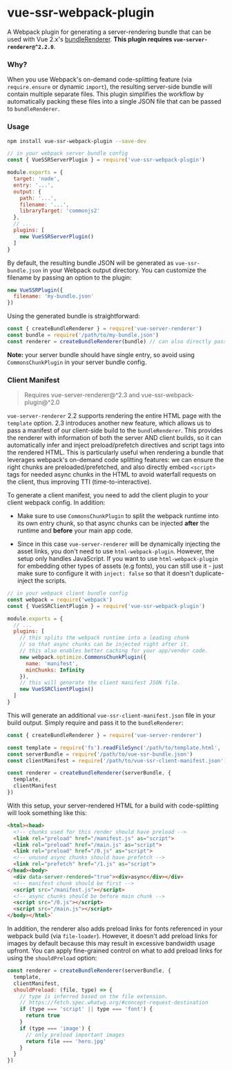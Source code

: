 # vue-ssr-webpack-plugin

A Webpack plugin for generating a server-rendering bundle that can be used with Vue 2.x's [bundleRenderer](https://github.com/vuejs/vue/tree/dev/packages/vue-server-renderer#why-use-bundlerenderer). **This plugin requires `vue-server-renderer@^2.2.0`**.

### Why?

When you use Webpack's on-demand code-splitting feature (via `require.ensure` or dynamic `import`), the resulting server-side bundle will contain multiple separate files. This plugin simplifies the workflow by automatically packing these files into a single JSON file that can be passed to `bundleRenderer`.

### Usage

``` bash
npm install vue-ssr-webpack-plugin --save-dev
```

``` js
// in your webpack server bundle config
const { VueSSRServerPlugin } = require('vue-ssr-webpack-plugin')

module.exports = {
  target: 'node',
  entry: '...',
  output: {
    path: '...',
    filename: '...',
    libraryTarget: 'commonjs2'
  },
  // ...
  plugins: [
    new VueSSRServerPlugin()
  ]
}
```

By default, the resulting bundle JSON will be generated as `vue-ssr-bundle.json` in your Webpack output directory. You can customize the filename by passing an option to the plugin:

``` js
new VueSSRPlugin({
  filename: 'my-bundle.json'
})
```

Using the generated bundle is straightforward:

``` js
const { createBundleRenderer } = require('vue-server-renderer')
const bundle = require('/path/to/my-bundle.json')
const renderer = createBundleRenderer(bundle) // can also directly pass the absolute path string.
```

**Note:** your server bundle should have single entry, so avoid using `CommonsChunkPlugin` in your server bundle config.

### Client Manifest

> Requires vue-server-renderer@^2.3 and vue-ssr-webpack-plugin@^2.0

`vue-server-renderer` 2.2 supports rendering the entire HTML page with the `template` option. 2.3 introduces another new feature, which allows us to pass a manifest of our client-side build to the `bundleRenderer`. This provides the renderer with information of both the server AND client builds, so it can automatically infer and inject preload/prefetch directives and script tags into the rendered HTML. This is particularly useful when rendering a bundle that leverages webpack's on-demand code splitting features: we can ensure the right chunks are preloaded/prefetched, and also directly embed `<script>` tags for needed async chunks in the HTML to avoid waterfall requests on the client, thus improving TTI (time-to-interactive).

To generate a client manifest, you need to add the client plugin to your client webpack config. In addition:

- Make sure to use `CommonsChunkPlugin` to split the webpack runtime into its own entry chunk, so that async chunks can be injected **after** the runtime and **before** your main app code.

- Since in this case `vue-server-renderer` will be dynamically injecting the asset links, you don't need to use `html-webpack-plugin`. However, the setup only handles JavaScript. If you want to use `html-webpack-plugin` for embedding other types of assets (e.g fonts), you can still use it - just make sure to configure it with `inject: false` so that it doesn't duplicate-inject the scripts.

``` js
// in your webpack client bundle config
const webpack = require('webpack')
const { VueSSRClientPlugin } = require('vue-ssr-webpack-plugin')

module.exports = {
  // ...
  plugins: [
    // this splits the webpack runtime into a leading chunk
    // so that async chunks can be injected right after it.
    // this also enables better caching for your app/vendor code.
    new webpack.optimize.CommonsChunkPlugin({
      name: 'manifest',
      minChunks: Infinity
    }),
    // this will generate the client manifest JSON file.
    new VueSSRClientPlugin()
  ]
}
```

This will generate an additional `vue-ssr-client-manifest.json` file in your build output. Simply require and pass it to the `bundleRenderer`:

``` js
const { createBundleRenderer } = require('vue-server-renderer')

const template = require('fs').readFileSync('/path/to/template.html', 'utf-8')
const serverBundle = require('/path/to/vue-ssr-bundle.json')
const clientManifest = require('/path/to/vue-ssr-client-manifest.json')

const renderer = createBundleRenderer(serverBundle, {
  template,
  clientManifest
})
```

With this setup, your server-rendered HTML for a build with code-splitting will look something like this:

``` html
<html><head>
  <!-- chunks used for this render should have preload -->
  <link rel="preload" href="/manifest.js" as="script">
  <link rel="preload" href="/main.js" as="script">
  <link rel="preload" href="/0.js" as="script">
  <!-- unused async chunks should have prefetch -->
  <link rel="prefetch" href="/1.js" as="script">
</head><body>
  <div data-server-rendered="true"><div>async</div></div>
  <!-- manifest chunk should be first -->
  <script src="/manifest.js"></script>
  <!-- async chunks should be before main chunk -->
  <script src="/0.js"></script>
  <script src="/main.js"></script>
</body></html>`
```

In addition, the renderer also adds preload links for fonts referenced in your webpack build (via `file-loader`). However, it doesn't add preload links for images by default because this may result in excessive bandwidth usage upfront. You can apply fine-grained control on what to add preload links for using the `shouldPreload` option:

``` js
const renderer = createBundleRenderer(serverBundle, {
  template,
  clientManifest,
  shouldPreload: (file, type) => {
    // type is inferred based on the file extension.
    // https://fetch.spec.whatwg.org/#concept-request-destination
    if (type === 'script' || type === 'font') {
      return true
    }
    if (type === 'image') {
      // only preload important images
      return file === 'hero.jpg'
    }
  }
})
```
